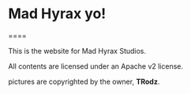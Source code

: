 # Mad Hyrax yo!

====

This is the website for Mad Hyrax Studios.

All contents are licensed under an Apache v2 license.

pictures are copyrighted by the owner, **TRodz**.